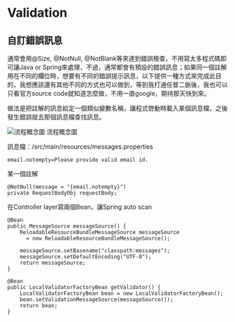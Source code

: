 # Validation  
## 自訂錯誤訊息  
通常會用@Size, @NotNull, @NotBlank等來達到錯誤檢查，不用寫太多程式碼即可讓Java or Spring來處理，不過，通常都會有預設的錯誤訊息；如果同一個註解用在不同的欄位時，想要有不同的錯誤提示訊息，以下提供一種方式來完成此目的，我想應該還有其他不同的方式也可以做到，等到我打通任督二脈後，我也可以只看官方source code就知道怎麼做，不用一直google，期待那天快到來。  

做法是把註解的訊息給定一個類似變數名稱，讓程式啓動時載入某個訊息檔，之後發生錯誤就去那個訊息檔查找訊息。  

![流程概念圖](https://i.imgur.com/F5nTh9V.png)
流程概念圖  

訊息檔：/src/main/resources/messages.properties  
```shell=1
email.notempty=Please provide valid email id.
```

某一個註解  
```java=1
@NotNull(message = "{email.notempty}")
private RequestBodyObj requestBody;
```

在Controller layer寫兩個Bean，讓Spring auto scan  
```java=1
@Bean
public MessageSource messageSource() {
    ReloadableResourceBundleMessageSource messageSource
      = new ReloadableResourceBundleMessageSource();

    messageSource.setBasename("classpath:messages");
    messageSource.setDefaultEncoding("UTF-8");
    return messageSource;
}

@Bean
public LocalValidatorFactoryBean getValidator() {
    LocalValidatorFactoryBean bean = new LocalValidatorFactoryBean();
    bean.setValidationMessageSource(messageSource());
    return bean;
}
```
